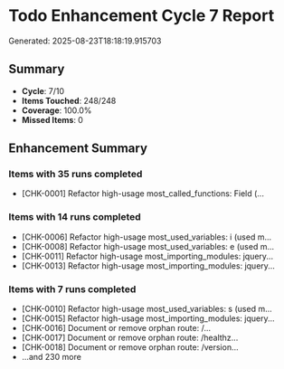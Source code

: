 # Todo Enhancement Cycle 7 Report

Generated: 2025-08-23T18:18:19.915703

## Summary

- **Cycle**: 7/10
- **Items Touched**: 248/248
- **Coverage**: 100.0%
- **Missed Items**: 0

## Enhancement Summary

### Items with 35 runs completed

- [CHK-0001] Refactor high-usage most_called_functions: Field (...

### Items with 14 runs completed

- [CHK-0006] Refactor high-usage most_used_variables: i (used m...
- [CHK-0008] Refactor high-usage most_used_variables: e (used m...
- [CHK-0011] Refactor high-usage most_importing_modules: jquery...
- [CHK-0013] Refactor high-usage most_importing_modules: jquery...

### Items with 7 runs completed

- [CHK-0010] Refactor high-usage most_used_variables: s (used m...
- [CHK-0015] Refactor high-usage most_importing_modules: jquery...
- [CHK-0016] Document or remove orphan route: /...
- [CHK-0017] Document or remove orphan route: /healthz...
- [CHK-0018] Document or remove orphan route: /version...
- ...and 230 more


